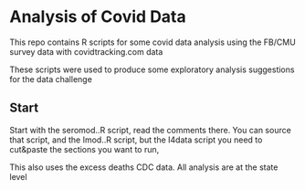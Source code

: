 # Analysis of Covid Data

This repo contains R scripts for some covid data analysis using the FB/CMU survey data with covidtracking.com data

These scripts were used to produce some exploratory analysis suggestions for the data challenge
## Start

Start with the seromod..R script,  read the comments there.
You can source that script, and the Imod..R script,
but the I4data script you need to cut&paste the sections you want to run, 

This also uses the excess deaths CDC data.  All analysis are at the state level
